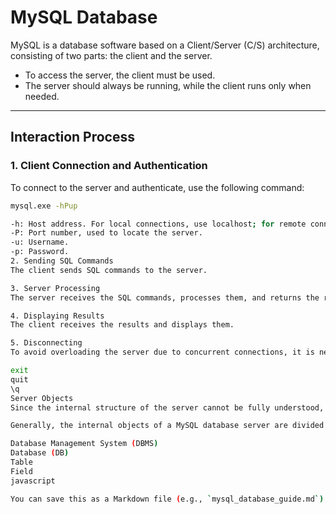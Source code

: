 # MySQL Database  

MySQL is a database software based on a Client/Server (C/S) architecture, consisting of two parts: the client and the server.  

- To access the server, the client must be used.  
- The server should always be running, while the client runs only when needed.  

---

## Interaction Process  

### 1. Client Connection and Authentication  
To connect to the server and authenticate, use the following command:  

```bash
mysql.exe -hPup

-h: Host address. For local connections, use localhost; for remote connections, use the IP address.
-P: Port number, used to locate the server.
-u: Username.
-p: Password.
2. Sending SQL Commands
The client sends SQL commands to the server.

3. Server Processing
The server receives the SQL commands, processes them, and returns the results.

4. Displaying Results
The client receives the results and displays them.

5. Disconnecting
To avoid overloading the server due to concurrent connections, it is necessary to disconnect after completing tasks. Use one of the following commands to disconnect and free resources:

exit
quit
\q
Server Objects
Since the internal structure of the server cannot be fully understood, we can only analyze its architecture at a high level.

Generally, the internal objects of a MySQL database server are divided into four layers:

Database Management System (DBMS)
Database (DB)
Table
Field
javascript

You can save this as a Markdown file (e.g., `mysql_database_guide.md`) for documentation purposes. Let me know if you need further assistance!













